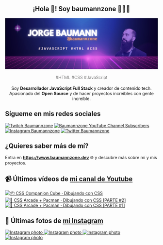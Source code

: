 <p align="center">
   <h2 align="center">¡Hola 👋! Soy baumannzone 👨🏻‍💻</h2>
   <img align="center" src="img/header.png" />
   <h4 align="center" style="font-weight: 300; color: #555;">#HTML #CSS #JavaScript</h4>
</p>

<p align="center" style="margin-bottom: 20px">Soy <strong>Desarrollador JavaScript Full Stack</strong> y creador de contenido tech.
<br/>
Apasionado del <strong>Open Source</strong> y de hacer proyectos increíbles con gente increíble.
</p>

## Sígueme en mis redes sociales

[![Twitch Baumannzone](https://img.shields.io/twitch/status/baumannzone?style=social)](https://twitch.tv/baumannzone)
[![Baumannzone YouTube Channel Subscribers](https://img.shields.io/youtube/channel/subscribers/UCTTj5ztXnGeDRPFVsBp7VMA?style=social)](https://youtube.com/rambitojs)
[![Instagram Baumannzone](https://img.shields.io/badge/Baumannzone--_.svg?label=Instagram&style=social&logo=instagram)](https://instagram.com/baumannzone)
[![Twitter Baumannzone](https://img.shields.io/twitter/follow/Baumannzone?label=Twitter&style=social)](https://twitter.com/baumannzone)

## ¿Quieres saber más de mí?

Entra en **https://www.baumannzone.dev** 🌐 y descubre más sobre mí y mis proyectos.

## 📹 Últimos vídeos de [mi canal de Youtube](https://youtube.com/rambitojs?sub_confirmation=1)


<a href='https://youtu.be/W6xwoSJahA0' target='_blank'>
  <img width='30%' src='https://img.youtube.com/vi/W6xwoSJahA0/mqdefault.jpg' alt='📦 CSS Companion Cube · Dibujando con CSS' />
</a>
<a href='https://youtu.be/9C3NXVXewH8' target='_blank'>
  <img width='30%' src='https://img.youtube.com/vi/9C3NXVXewH8/mqdefault.jpg' alt='👾 CSS Arcade + Pacman · Dibujando con CSS [PARTE #2]' />
</a>
<a href='https://youtu.be/2ahqLdgkSxA' target='_blank'>
  <img width='30%' src='https://img.youtube.com/vi/2ahqLdgkSxA/mqdefault.jpg' alt='👾 CSS Arcade + Pacman · Dibujando con CSS [PARTE #1]' />
</a>

## 📸 Últimas fotos de [mi Instagram](https://instagram.com/baumannzone)


<a href='https://instagram.com/p/CpyNOwarnok' target='_blank'>
  <img width='20%' src='https://scontent-fra5-1.cdninstagram.com/v/t51.2885-15/335763997_5887597057976558_508799587780031974_n.jpg?stp=dst-jpg_e15_fr_s1080x1080&efg=eyJybWQiOiJpZzRhX2xvd19jb3N0X3JtZF92Mjpjb250cm9sIn0&_nc_ad=z-m&_nc_ht=scontent-fra5-1.cdninstagram.com&_nc_cat=102&_nc_ohc=Ze_rKnw4NMcAX_YeAwH&edm=APU89FABAAAA&ccb=7-5&ig_cache_key=MzA1ODU2NTI4NTYwMjU1NjQ1Mg%3D%3D.2-ccb7-5&oh=00_AfCsZ1sy4YRCfaUju7BgiieZ73hQ_AGlNuits6sXtU0LBw&oe=642AC07D&_nc_sid=86f79a' alt='Instagram photo' />
</a>
<a href='https://instagram.com/p/CpxS2xyPU9_' target='_blank'>
  <img width='20%' src='https://scontent-fra5-1.cdninstagram.com/v/t39.30808-6/335880849_651634293395690_3244828756504975467_n.png?stp=dst-jpg_e15_fr_s1080x1080&efg=eyJybWQiOiJpZzRhX2xvd19jb3N0X3JtZF92Mjpjb250cm9sIn0&_nc_ad=z-m&_nc_ht=scontent-fra5-1.cdninstagram.com&_nc_cat=102&_nc_ohc=51nx-X6kUGEAX-xYwEK&edm=APU89FAAAAAA&ccb=7-5&ig_cache_key=MzA1ODMwODU0MTQ4NDcxNTYzMw%3D%3D.2-ccb7-5&oh=00_AfD5KCIWqLpknyg4wZkM_o-6W-Y3RbBvXTHpm21Q7D1wGQ&oe=6429F092&_nc_sid=86f79a' alt='Instagram photo' />
</a>
<a href='https://instagram.com/p/CpXsJwAjUCV' target='_blank'>
  <img width='20%' src='https://scontent-fra5-2.cdninstagram.com/v/t51.2885-15/334200430_580461007346694_7484248812472256463_n.jpg?stp=dst-jpg_e15&efg=eyJybWQiOiJpZzRhX2xvd19jb3N0X3JtZF92Mjpjb250cm9sIn0&_nc_ad=z-m&_nc_ht=scontent-fra5-2.cdninstagram.com&_nc_cat=106&_nc_ohc=Z1pBaYzbI34AX8oyc9E&edm=APU89FABAAAA&ccb=7-5&oh=00_AfC2UK3pvHhw_Xhjo0KK9XzmM7zd1b6IxMyE6UrxZVFndw&oe=64270CE9&_nc_sid=86f79a' alt='Instagram photo' />
</a>
<a href='https://instagram.com/p/CpN-WyooMDu' target='_blank'>
  <img width='20%' src='https://scontent-fra5-2.cdninstagram.com/v/t51.2885-15/334275762_215487674379499_6016218974446575961_n.jpg?stp=dst-jpg_e15_fr_s1080x1080&efg=eyJybWQiOiJpZzRhX2xvd19jb3N0X3JtZF92Mjpjb250cm9sIn0&_nc_ad=z-m&_nc_ht=scontent-fra5-2.cdninstagram.com&_nc_cat=107&_nc_ohc=vg6mZ7Nfc4UAX-B5RCy&edm=APU89FABAAAA&ccb=7-5&ig_cache_key=MzA0ODM2Njc2Nzg4MDU4NTQ1NA%3D%3D.2-ccb7-5&oh=00_AfCo1orw6nKdtpNjxH1ss2OSpwPI7jCA_UUa8TCriicHrw&oe=642AE7B1&_nc_sid=86f79a' alt='Instagram photo' />
</a>
